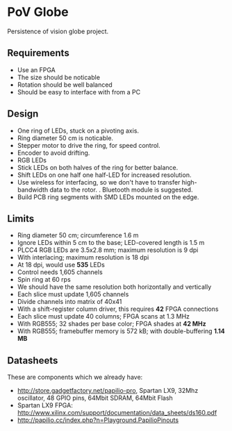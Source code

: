 PoV Globe
=========

Persistence of vision globe project.

Requirements
------------
* Use an FPGA
* The size should be noticable
* Rotation should be well balanced
* Should be easy to interface with from a PC

Design
------
* One ring of LEDs, stuck on a pivoting axis.
* Ring diameter 50 cm is noticable.
* Stepper motor to drive the ring, for speed control.
* Encoder to avoid drifting.
* RGB LEDs
* Stick LEDs on both halves of the ring for better balance.
* Shift LEDs on one half one half-LED for increased resolution.
* Use wireless for interfacing, so we don't have to transfer high-bandwidth data to the rotor.
  . Bluetooth module is suggested.
* Build PCB ring segments with SMD LEDs mounted on the edge.

Limits
------
* Ring diameter 50 cm; circumference 1.6 m
* Ignore LEDs within 5 cm to the base; LED-covered length is 1.5 m
* PLCC4 RGB LEDs are 3.5x2.8 mm; maximum resolution is 9 dpi
* With interlacing; maximum resolution is 18 dpi
* At 18 dpi, would use **535** LEDs
* Control needs 1,605 channels
* Spin ring at 60 rps
* We should have the same resolution both horizontally and vertically
* Each slice must update 1,605 channels
* Divide channels into matrix of 40x41
* With a shift-register column driver, this requires **42** FPGA connections
* Each slice must update 40 columns; FPGA scans at 1.3 MHz
* With RGB555; 32 shades per base color; FPGA shades at **42 MHz**
* With RGB555; framebuffer memory is 572 kB; with double-buffering **1.14 MB**


Datasheets
----------

These are components which we already have:

* http://store.gadgetfactory.net/papilio-pro, Spartan LX9, 32Mhz oscillator, 48 GPIO pins, 64Mbit SDRAM, 64Mbit Flash
* Spartan LX9 FPGA: http://www.xilinx.com/support/documentation/data_sheets/ds160.pdf
* http://papilio.cc/index.php?n=Playground.PapilioPinouts

